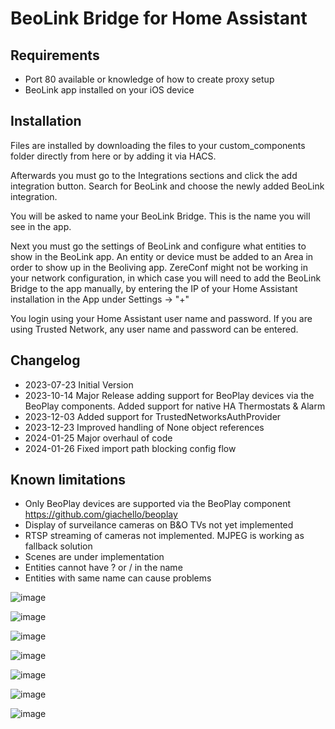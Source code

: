 # BeoLink Bridge for Home Assistant

## Requirements
- Port 80 available or knowledge of how to create proxy setup
- BeoLink app installed on your iOS device

## Installation
Files are installed by downloading the files to your custom_components folder directly from here or by adding it via HACS.

Afterwards you must go to the Integrations sections and click the add integration button. Search for BeoLink and choose the newly added BeoLink integration.

You will be asked to name your BeoLink Bridge. This is the name you will see in the app.

Next you must go the settings of BeoLink and configure what entities to show in the BeoLink app. An entity or device must be added to an Area in order to show up in the Beoliving app. ZereConf might not be working in your network configuration, in which case you will need to add the BeoLink Bridge to the app manually, by entering the IP of your Home Assistant installation in the App under Settings -> "+"

You login using your Home Assistant user name and password. If you are using Trusted Network, any user name and password can be entered.

## Changelog
- 2023-07-23 Initial Version
- 2023-10-14 Major Release adding support for BeoPlay devices via the BeoPlay components. Added support for native HA Thermostats & Alarm
- 2023-12-03 Added support for TrustedNetworksAuthProvider
- 2023-12-23 Improved handling of None object references
- 2024-01-25 Major overhaul of code
- 2024-01-26 Fixed import path blocking config flow

## Known limitations
- Only BeoPlay devices are supported via the BeoPlay component https://github.com/giachello/beoplay
- Display of surveilance cameras on B&O TVs not yet implemented
- RTSP streaming of cameras not implemented. MJPEG is working as fallback solution
- Scenes are under implementation
- Entities cannot have ? or / in the name
- Entities with same name can cause problems

![image](https://github.com/djerik/beolink-ha/assets/1743422/cea1269c-f24a-42bf-823b-cba93f7d0b2f)

![image](https://github.com/djerik/beolink-ha/assets/1743422/0b40b828-f0d5-42a4-a7a5-39ff95d0a225)

![image](https://github.com/djerik/beolink-ha/assets/1743422/6f994a71-eda6-4d5e-bd51-6ecbc01e43cc)

![image](https://github.com/djerik/beolink-ha/assets/1743422/55a8fda9-6b3b-464d-a456-fb5d8cfde36c)

![image](https://github.com/djerik/beolink-ha/assets/1743422/edd30a1b-3ac5-4661-be4b-75d5dbfc8001)

![image](https://github.com/djerik/beolink-ha/assets/1743422/deee992a-9507-4eee-823a-e369c6e3b022)

![image](https://github.com/djerik/beolink-ha/assets/1743422/90dc92ef-27d0-4cf4-baf3-4c257311f1b4)
